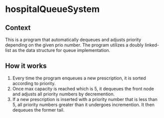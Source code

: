 # hospitalQueueSystem

## Context
This is a program that automatically dequeues and adjusts priority depending on the given prio number. The program utilizes a 
doubly linked-list as the data structure for queue implementation. 

## How it works
1. Every time the program enqueues a new prescription, it is sorted according to priority.
2. Once max capacity is reached which is 5, it dequeues the front node and adjusts all priority numbers by decremention.
3. If a new prescription is inserted with a priority number that is less than 5, all priority numbers greater than it
undergoes incremention. It then dequeues the former tail.